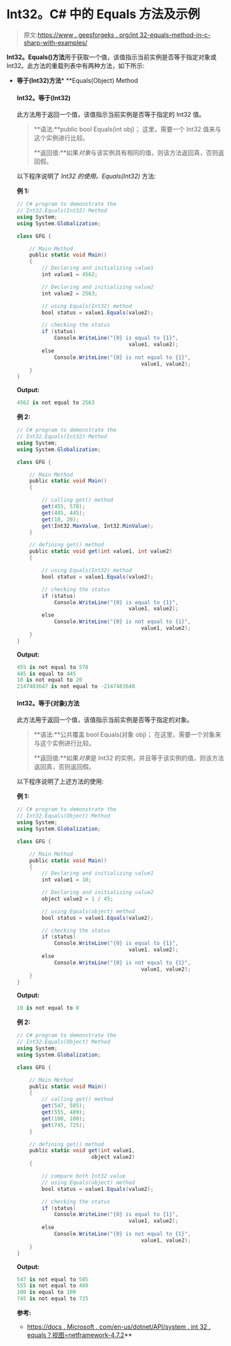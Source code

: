 # Int32。C# 中的 Equals 方法及示例

> 原文:[https://www . geesforgeks . org/int 32-equals-method-in-c-sharp-with-examples/](https://www.geeksforgeeks.org/int32-equals-method-in-c-sharp-with-examples/)

**Int32。Equals()方法**用于获取一个值，该值指示当前实例是否等于指定对象或 Int32。此方法的重载列表中有两种方法，如下所示:

*   **等于(Int32)方法***   **Equals(Object) Method

    #### Int32。等于(Int32)

    此方法用于返回一个值，该值指示当前实例是否等于指定的 Int32 值。

    > **语法:**public bool Equals(int obj)；
    > 这里，需要一个 Int32 值来与这个实例进行比较。
    > 
    > **返回值:**如果*对象*与该实例具有相同的值，则该方法返回真，否则返回假。

    以下程序说明了 *Int32 的使用。Equals(Int32)* 方法:

    **例 1:**

    ```cs
    // C# program to demonstrate the
    // Int32.Equals(Int32) Method
    using System;
    using System.Globalization;

    class GFG {

        // Main Method
        public static void Main()
        {
            // Declaring and initializing value1
            int value1 = 4562;

            // Declaring and initializing value2
            int value2 = 2563;

            // using Equals(Int32) method
            bool status = value1.Equals(value2);

            // checking the status
            if (status)
                Console.WriteLine("{0} is equal to {1}",
                                        value1, value2);
            else
                Console.WriteLine("{0} is not equal to {1}",
                                            value1, value2);
        }
    }
    ```

    **Output:**

    ```cs
    4562 is not equal to 2563

    ```

    **例 2:**

    ```cs
    // C# program to demonstrate the
    // Int32.Equals(Int32) Method
    using System;
    using System.Globalization;

    class GFG {

        // Main Method
        public static void Main()
        {

            // calling get() method
            get(455, 578);
            get(445, 445);
            get(10, 20);
            get(Int32.MaxValue, Int32.MinValue);
        }

        // defining get() method
        public static void get(int value1, int value2)
        {

            // using Equals(Int32) method
            bool status = value1.Equals(value2);

            // checking the status
            if (status)
                Console.WriteLine("{0} is equal to {1}",
                                        value1, value2);
            else
                Console.WriteLine("{0} is not equal to {1}",
                                            value1, value2);
        }
    }
    ```

    **Output:**

    ```cs
    455 is not equal to 578
    445 is equal to 445
    10 is not equal to 20
    2147483647 is not equal to -2147483648

    ```

    #### Int32。等于(对象)方法

    此方法用于返回一个值，该值指示当前实例是否等于指定的对象。

    > **语法:**公共覆盖 bool Equals(对象 obj)；
    > 在这里，需要一个对象来与这个实例进行比较。
    > 
    > **返回值:**如果*对象*是 Int32 的实例，并且等于该实例的值，则该方法返回真，否则返回假。

    以下程序说明了上述方法的使用:

    **例 1:**

    ```cs
    // C# program to demonstrate the
    // Int32.Equals(Object) Method
    using System;
    using System.Globalization;

    class GFG {

        // Main Method
        public static void Main()
        {
            // Declaring and initializing value1
            int value1 = 10;

            // Declaring and initializing value2
            object value2 = 1 / 45;

            // using Equals(object) method
            bool status = value1.Equals(value2);

            // checking the status
            if (status)
                Console.WriteLine("{0} is equal to {1}",
                                        value1, value2);
            else
                Console.WriteLine("{0} is not equal to {1}",
                                            value1, value2);
        }
    }
    ```

    **Output:**

    ```cs
    10 is not equal to 0

    ```

    **例 2:**

    ```cs
    // C# program to demonstrate the
    // Int32.Equals(Object) Method
    using System;
    using System.Globalization;

    class GFG {

        // Main Method
        public static void Main()
        {
            // calling get() method
            get(547, 585);
            get(555, 489);
            get(100, 100);
            get(745, 725);
        }

        // defining get() method
        public static void get(int value1, 
                            object value2)
        {

            // compare both Int32 value
            // using Equals(object) method
            bool status = value1.Equals(value2);

            // checking the status
            if (status)
                Console.WriteLine("{0} is equal to {1}",
                                        value1, value2);
            else
                Console.WriteLine("{0} is not equal to {1}",
                                            value1, value2);
        }
    }
    ```

    **Output:**

    ```cs
    547 is not equal to 585
    555 is not equal to 489
    100 is equal to 100
    745 is not equal to 725

    ```

    **参考:**

    *   [https://docs . Microsoft . com/en-us/dotnet/API/system . int 32 . equals？视图=netframework-4.7.2](https://docs.microsoft.com/en-us/dotnet/api/system.int32.equals?view=netframework-4.7.2)**